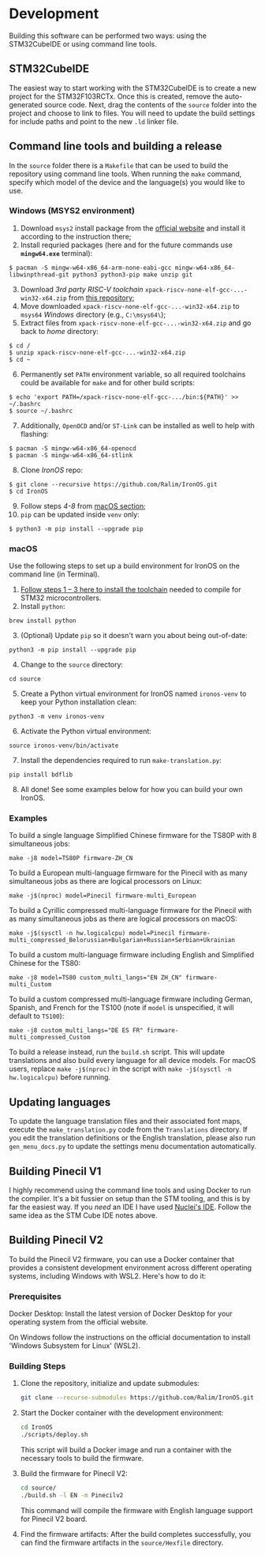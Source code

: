 # Development

Building this software can be performed two ways: using the STM32CubeIDE or using command line tools.

## STM32CubeIDE

The easiest way to start working with the STM32CubeIDE is to create a new project for the STM32F103RCTx.
Once this is created, remove the auto-generated source code.
Next, drag the contents of the `source` folder into the project and choose to link to files.
You will need to update the build settings for include paths and point to the new `.ld` linker file.

## Command line tools and building a release

In the `source` folder there is a `Makefile` that can be used to build the repository using command line tools.
When running the `make` command, specify which model of the device and the language(s) you would like to use.

### Windows (MSYS2 environment)

1. Download `msys2` install package from the [official website](https://msys2.org) and install it according to the instruction there;
2. Install requried packages (here and for the future commands use **`mingw64.exe`** terminal):
```
$ pacman -S mingw-w64-x86_64-arm-none-eabi-gcc mingw-w64-x86_64-libwinpthread-git python3 python3-pip make unzip git
```
3. Download _3rd party RISC-V toolchain_ `xpack-riscv-none-elf-gcc-...-win32-x64.zip` from [this repository](https://github.com/xpack-dev-tools/riscv-none-elf-gcc-xpack/releases);
4. Move downloaded `xpack-riscv-none-elf-gcc-...-win32-x64.zip` to `msys64` _Windows_ directory (e.g., `C:\msys64\`);
5. Extract files from `xpack-riscv-none-elf-gcc-...-win32-x64.zip` and go back to _home_ directory:
```
$ cd /
$ unzip xpack-riscv-none-elf-gcc-...-win32-x64.zip
$ cd ~
```
6. Permanently set `PATH` environment variable, so all required toolchains could be available for `make` and for other build scripts:
```
$ echo 'export PATH=/xpack-riscv-none-elf-gcc-.../bin:${PATH}' >> ~/.bashrc
$ source ~/.bashrc
```
7. Additionally, `OpenOCD` and/or `ST-Link` can be installed as well to help with flashing:
```
$ pacman -S mingw-w64-x86_64-openocd
$ pacman -S mingw-w64-x86_64-stlink
```
8. Clone _IronOS_ repo:
```
$ git clone --recursive https://github.com/Ralim/IronOS.git
$ cd IronOS
```
9. Follow steps _4-8_ from [macOS section](#macos);
10. `pip` can be updated inside `venv` only:
```
$ python3 -m pip install --upgrade pip
```

### macOS

Use the following steps to set up a build environment for IronOS on the command line (in Terminal).

1. [Follow steps 1 – 3 here to install the toolchain](https://github.com/glegrain/STM32-with-macOS#0---installing-the-toolchain) needed to compile for STM32 microcontrollers.
2. Install `python`:

```
brew install python
```

3. (Optional) Update `pip` so it doesn't warn you about being out-of-date:

```
python3 -m pip install --upgrade pip
```

4. Change to the `source` directory:

```
cd source
```

5. Create a Python virtual environment for IronOS named `ironos-venv` to keep your Python installation clean:

```
python3 -m venv ironos-venv
```

6. Activate the Python virtual environment:

```
source ironos-venv/bin/activate
```

7. Install the dependencies required to run `make-translation.py`:

```
pip install bdflib
```

8. All done! See some examples below for how you can build your own IronOS.

### Examples

To build a single language Simplified Chinese firmware for the TS80P with 8 simultaneous jobs:

```
make -j8 model=TS80P firmware-ZH_CN
```

To build a European multi-language firmware for the Pinecil with as many simultaneous jobs as there are logical processors on Linux:

```
make -j$(nproc) model=Pinecil firmware-multi_European
```

To build a Cyrillic compressed multi-language firmware for the Pinecil with as many simultaneous jobs as there are logical processors on macOS:

```
make -j$(sysctl -n hw.logicalcpu) model=Pinecil firmware-multi_compressed_Belorussian+Bulgarian+Russian+Serbian+Ukrainian
```

To build a custom multi-language firmware including English and Simplified Chinese for the TS80:

```
make -j8 model=TS80 custom_multi_langs="EN ZH_CN" firmware-multi_Custom
```

To build a custom compressed multi-language firmware including German, Spanish, and French for the TS100 (note if `model` is unspecified, it will default to `TS100`):

```
make -j8 custom_multi_langs="DE ES FR" firmware-multi_compressed_Custom
```

To build a release instead, run the `build.sh` script. This will update translations and also build every language for all device models. For macOS users, replace `make -j$(nproc)` in the script with `make -j$(sysctl -n hw.logicalcpu)` before running.

## Updating languages

To update the language translation files and their associated font maps, execute the `make_translation.py` code from the `Translations` directory.
If you edit the translation definitions or the English translation, please also run `gen_menu_docs.py` to update the settings menu documentation automatically.

## Building Pinecil V1

I highly recommend using the command line tools and using Docker to run the compiler.
It's a bit fussier on setup than the STM tooling, and this is by far the easiest way.
If you _need_ an IDE I have used [Nuclei's IDE](https://nucleisys.com/download.php).
Follow the same idea as the STM Cube IDE notes above.

## Building Pinecil V2

To build the Pinecil V2 firmware, you can use a Docker container that provides a consistent development environment across different operating systems, including Windows with WSL2. Here's how to do it:

### Prerequisites

Docker Desktop: Install the latest version of Docker Desktop for your operating system from the official website.

On Windows follow the instructions on the official documentation to install 'Windows Subsystem for Linux' (WSL2).

### Building Steps

1. Clone the repository, initialize and update submodules:

    ```sh
    git clone --recurse-submodules https://github.com/Ralim/IronOS.git
    ```

2. Start the Docker container with the development environment:

    ```sh
    cd IronOS
    ./scripts/deploy.sh
    ```

    This script will build a Docker image and run a container with the necessary tools to build the firmware.

3. Build the firmware for Pinecil V2:

    ```sh
    cd source/
    ./build.sh -l EN -m Pinecilv2
    ```

    This command will compile the firmware with English language support for Pinecil V2 board.

4. Find the firmware artifacts:
    After the build completes successfully, you can find the firmware artifacts in the `source/Hexfile` directory.
